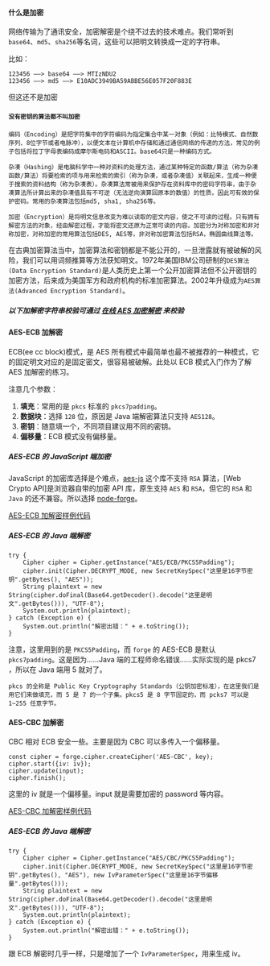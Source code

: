 #### 什么是加密
网络传输为了通讯安全，加密解密是个绕不过去的技术难点。我们常听到 `base64`、`md5`、`sha256`等名词，这些可以把明文转换成一定的字符串。

比如：
```
123456 ——> base64 ——> MTIzNDU2
123456 ——> md5 ——> E10ADC3949BA59ABBE56E057F20F883E
```
但这还不是加密

#### `没有密钥的算法都不叫加密`

    编码（Encoding）是把字符集中的字符编码为指定集合中某一对象（例如：比特模式、自然数序列、8位字节或者电脉冲），以便文本在计算机中存储和通过通信网络的传递的方法，常见的例子包括将拉丁字母表编码成摩尔斯电码和ASCII。base64只是一种编码方式。

    杂凑（Hashing）是电脑科学中一种对资料的处理方法，通过某种特定的函数/算法（称为杂凑函数/算法）将要检索的项与用来检索的索引（称为杂凑，或者杂凑值）关联起来，生成一种便于搜索的资料结构（称为杂凑表）。杂凑算法常被用来保护存在资料库中的密码字符串，由于杂凑算法所计算出来的杂凑值具有不可逆（无法逆向演算回原本的数值）的性质，因此可有效的保护密码。常用的杂凑算法包括md5, sha1, sha256等。

    加密（Encryption）是将明文信息改变为难以读取的密文内容，使之不可读的过程。只有拥有解密方法的对象，经由解密过程，才能将密文还原为正常可读的内容。加密分为对称加密和非对称加密，对称加密的常用算法包括DES, AES等，非对称加密算法包括RSA，椭圆曲线算法等。

在古典加密算法当中，加密算法和密钥都是不能公开的，一旦泄露就有被破解的风险，我们可以用词频推算等方法获知明文。1972年美国IBM公司研制的`DES算法(Data Encryption Standard)`是人类历史上第一个公开加密算法但不公开密钥的加密方法，后来成为美国军方和政府机构的标准加密算法。2002年升级成为`AES算法(Advanced Encryption Standard)`。


##### 以下加解密字符串校验可通过 [在线 AES 加密解密](http://tool.chacuo.net/cryptaes) 来校验


#### AES-ECB 加解密

ECB(ee cc block)模式，是 AES 所有模式中最简单也最不被推荐的一种模式，它的固定明文对应的是固定密文，很容易被破解。此处以 ECB 模式入门作为了解 AES 加解密的练习。

注意几个参数：

1. **填充**：常用的是 `pkcs` 标准的 `pkcs7padding`。
2. **数据块**：选择 `128` 位，原因是 Java 端解密算法只支持 `AES128`。
3. **密钥**：随意填一个，不同项目建议用不同的密钥。
4. **偏移量**：ECB 模式没有偏移量。

##### AES-ECB 的 JavaScript 端加密
JavaScript 的加密库选择是个难点，[aes-js](https://github.com/ricmoo/aes-js) 这个库不支持 `RSA` 算法，[Web Crypto API]是浏览器自带的加密 API 库，原生支持 `AES` 和 `RSA`，但它的 `RSA` 和 `Java` 的还不兼容。所以选择 [node-forge](https://github.com/digitalbazaar/forge/)。

[AES-ECB 加解密样例代码](https://github.com/timnity/CryptoExample/blob/master/1.AES-ECB/AES-ECB.js)

##### AES-ECB 的 Java 端解密
```
try {
    Cipher cipher = Cipher.getInstance("AES/ECB/PKCS5Padding");
    cipher.init(Cipher.DECRYPT_MODE, new SecretKeySpec("这里是16字节密钥".getBytes(), "AES"));
    String plaintext = new String(cipher.doFinal(Base64.getDecoder().decode("这里是明文".getBytes())), "UTF-8");
    System.out.println(plaintext);
} catch (Exception e) {
    System.out.println("解密出错：" + e.toString());
}
```
注意，这里用到的是 `PKCS5Padding`，而 `forge` 的 AES-ECB 是默认 `pkcs7padding`。这是因为……Java 端的工程师命名错误……实际实现的是 pkcs7
，所以在 Java 端用 5 就对了。

    pkcs 的全称是 Public Key Cryptography Standards（公钥加密标准），在这里我们是用它们来做填充，而 5 是 7 的一个子集。pkcs5 是 8 字节固定的，而 pcks7 可以是 1~255 任意字节。

#### AES-CBC 加解密

CBC 相对 ECB 安全一些。主要是因为 CBC 可以多传入一个偏移量。

```
const cipher = forge.cipher.createCipher('AES-CBC', key);
cipher.start({iv: iv});
cipher.update(input);
cipher.finish();
```
这里的 iv 就是一个偏移量。input 就是需要加密的 password 等内容。

[AES-CBC 加解密样例代码](https://github.com/timnity/CryptoExample/blob/master/2.AES-CBC/AES-CBC.js)

##### AES-ECB 的 Java 端解密
```
try {
    Cipher cipher = Cipher.getInstance("AES/CBC/PKCS5Padding");
    cipher.init(Cipher.DECRYPT_MODE, new SecretKeySpec("这里是16字节密钥".getBytes(), "AES"), new IvParameterSpec("这里是16字节偏移量".getBytes()));
    String plaintext = new String(cipher.doFinal(Base64.getDecoder().decode("这里是明文".getBytes())), "UTF-8");
    System.out.println(plaintext);
} catch (Exception e) {
    System.out.println("解密出错：" + e.toString());
}
```
跟 ECB 解密时几乎一样，只是增加了一个 `IvParameterSpec`，用来生成 iv。

